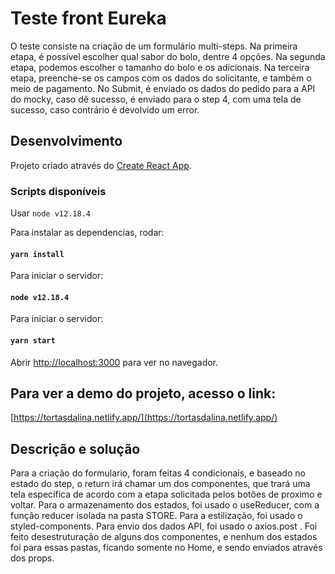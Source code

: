 # Teste front Eureka

O teste consiste na criação de um formulário multi-steps. Na primeira etapa, é possível escolher qual sabor do bolo, dentre 4 opções. Na segunda etapa, podemos escolher o tamanho do bolo e os adicionais. Na terceira etapa, preenche-se os campos com os dados do solicitante, e também o meio de pagamento. No Submit, é enviado os dados do pedido para a API do mocky, caso dê sucesso, é enviado para o step 4, com uma tela de sucesso, caso contrário é devolvido um error.

## Desenvolvimento

Projeto criado através do [Create React App](https://github.com/facebook/create-react-app).

### Scripts disponíveis

Usar `node v12.18.4`

Para instalar as dependencias, rodar: 

#### `yarn install`

Para iniciar o servidor:

#### `node v12.18.4`

Para iniciar o servidor:

#### `yarn start`


Abrir [http://localhost:3000](http://localhost:3000) para ver no navegador.

## Para ver a demo do projeto, acesso o link:
[https://tortasdalina.netlify.app/](https://tortasdalina.netlify.app/)

## Descrição e solução

Para a criação do formulario, foram feitas 4 condicionais, e baseado no estado do step, o return irá chamar um dos componentes, que trará uma tela específica de acordo com a etapa solicitada pelos botões de proximo e voltar. Para o armazenamento dos estados, foi usado o useReducer, com a função reducer isolada na pasta STORE. Para a estilização, foi usado o styled-components. Para envio dos dados API, foi usado o axios.post . Foi feito desestruturação de alguns dos componentes, e nenhum dos estados foi para essas pastas, ficando somente no Home, e sendo enviados através dos props. 

